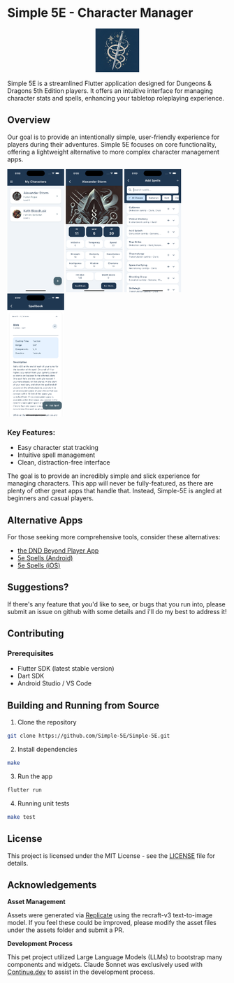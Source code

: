 # Simple 5E - Character Manager

<p align="center">
  <img src="assets/logo.webp" width="100" />
</p>

Simple 5E is a streamlined Flutter application designed for Dungeons & Dragons 5th Edition players. It offers an intuitive interface for managing character stats and spells, enhancing your tabletop roleplaying experience.

## Overview

Our goal is to provide an intentionally simple, user-friendly experience for players during their adventures. Simple 5E focuses on core functionality, offering a lightweight alternative to more complex character management apps.

<p float="left">
  <img src="readme/home.png" width="130" />
  <img src="readme/character.png" width="130" />
  <img src="readme/spell_search.png" width="130" />
  <img src="readme/spellbook.png" width="130" />
</p>

### Key Features:
- Easy character stat tracking
- Intuitive spell management
- Clean, distraction-free interface

The goal is to provide an incredibly simple and slick experience for managing characters. This app will never be fully-featured, as there are plenty of other great apps that handle that. Instead, Simple-5E is angled at beginners and casual players.

## Alternative Apps

For those seeking more comprehensive tools, consider these alternatives:

* [the DND Beyond Player App](https://www.dndbeyond.com/player-app)
* [5e Spells (Android)](https://play.google.com/store/apps/details?id=com.dungeondev.a5espells&hl=en-US)
* [5e Spells (iOS)](https://apps.apple.com/us/app/spells-list-5e/id1220380339)

## Suggestions?

If there's any feature that you'd like to see, or bugs that you run into, please submit an issue on github with some details and i'll do my best to address it! 

## Contributing

### Prerequisites

- Flutter SDK (latest stable version)
- Dart SDK
- Android Studio / VS Code

## Building and Running from Source

1. Clone the repository
```bash
git clone https://github.com/Simple-5E/Simple-5E.git
```

2. Install dependencies
```bash
make
```

3. Run the app
```bash
flutter run
```

4. Running unit tests

```bash
make test
```

## License

This project is licensed under the MIT License - see the [LICENSE](LICENSE) file for details.

## Acknowledgements

**Asset Management**

Assets were generated via [Replicate](https://replicate.com/) using the recraft-v3 text-to-image model. If you feel these could be improved, please modify the asset files under the assets folder and submit a PR.

**Development Process**

This pet project utilized Large Language Models (LLMs) to bootstrap many components and widgets. Claude Sonnet was exclusively used with [Continue.dev](https://www.continue.dev/) to assist in the development process.